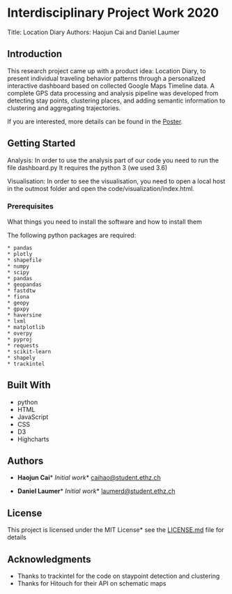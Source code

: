 # Interdisciplinary Project Work 2020

Title: Location Diary
Authors: Haojun Cai and Daniel Laumer

## Introduction
This research project came up with a product idea: Location Diary, to present individual traveling behavior patterns through a personalized interactive dashboard based on collected Google Maps Timeline data. A complete GPS data processing and analysis pipeline was developed from detecting stay points, clustering places, and adding semantic information to clustering and aggregating trajectories. 

If you are interested, more details can be found in the [Poster](https://ethz.ch/content/dam/ethz/special-interest/baug/ikg/geoinformation-engineering-dam/Lehre/Studienarbeiten/IPA/20_FS_IPA_Laumer_Cai.pdf).

## Getting Started

Analysis:
In order to use the analysis part of our code you need to run the file dashboard.py
It requires the python 3 (we used 3.6)

Visualisation:
In order to see the visualisation, you need to open a local host in the outmost folder and open the code/visualization/index.html.

### Prerequisites

What things you need to install the software and how to install them

The following python packages are required:
```
* pandas
* plotly
* shapefile
* numpy
* scipy
* pandas
* geopandas
* fastdtw
* fiona
* geopy
* gpxpy
* haversine
* lxml
* matplotlib
* overpy
* pyproj
* requests
* scikit-learn
* shapely
* trackintel
```

## Built With
* python
* HTML
* JavaScript
* CSS
* D3
* Highcharts


## Authors

* **Haojun Cai*** *Initial work** caihao@student.ethz.ch

* **Daniel Laumer*** *Initial work** laumerd@student.ethz.ch

## License

This project is licensed under the MIT License* see the [LICENSE.md](LICENSE.md) file for details

## Acknowledgments

* Thanks to trackintel for the code on staypoint detection and clustering
* Thanks for Hitouch for their API on schematic maps

